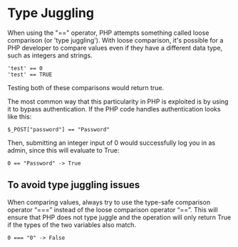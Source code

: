 # Type Juggling

When using the "==" operator, PHP attempts something called loose comparison (or 'type juggling'). With loose comparison, it's possible for a PHP developer to compare values even if they have a different data type, such as integers and strings.

```
'test' == 0
'test' == TRUE
```

Testing both of these comparisons would return true.

The most common way that this particularity in PHP is exploited is by using it to bypass authentication.
If the PHP code handles authentication looks like this:
```
$_POST["password"] == "Password"
```
Then, submitting an integer input of 0 would successfully log you in as admin, since this will evaluate to True:
```
0 == "Password" -> True
```

## To avoid type juggling issues

When comparing values, always try to use the type-safe comparison operator “===” instead of the loose comparison operator “==”. This will ensure that PHP does not type juggle and the operation will only return True if the types of the two variables also match.
```
0 === "0" -> False
```
